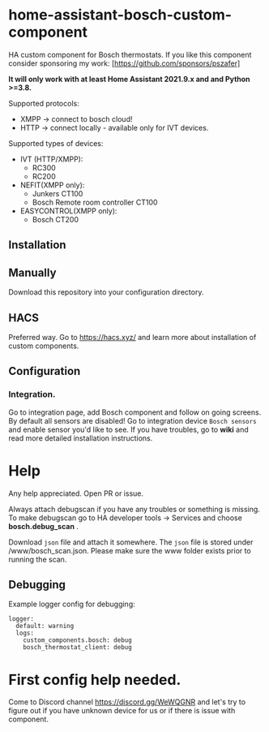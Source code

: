 # home-assistant-bosch-custom-component

HA custom component for Bosch thermostats.
If you like this component consider sponsoring my work: [https://github.com/sponsors/pszafer]

**It will only work with at least Home Assistant 2021.9.x and and Python >=3.8.**

Supported protocols:

- XMPP -> connect to bosch cloud!
- HTTP -> connect locally - available only for IVT devices.

Supported types of devices:

- IVT (HTTP/XMPP):
  - RC300
  - RC200
- NEFIT(XMPP only):
  - Junkers CT100
  - Bosch Remote room controller CT100
- EASYCONTROL(XMPP only):
  - Bosch CT200

## Installation

## Manually

Download this repository into your configuration directory.

## HACS

Preferred way. Go to https://hacs.xyz/ and learn more about installation of custom components.

## Configuration

### Integration.

Go to integration page, add Bosch component and follow on going screens.
By default all sensors are disabled!
Go to integration device `Bosch sensors` and enable sensor you'd like to see.
If you have troubles, go to **wiki** and read more detailed installation instructions.

# Help

Any help appreciated.
Open PR or issue.

Always attach debugscan if you have any troubles or something is missing.
To make debugscan go to HA developer tools -> Services and choose
**bosch.debug_scan** .

Download `json` file and attach it somewhere. The `json` file is stored under <hass-config>/www/bosch_scan.json. Please make sure the www folder exists prior to running the scan.

## Debugging

Example logger config for debugging:

```
logger:
  default: warning
  logs:
    custom_components.bosch: debug
    bosch_thermostat_client: debug
```

# First config help needed.

Come to Discord channel https://discord.gg/WeWQGNR and let's try to figure out if you have unknown device for us or if there is issue with component.
